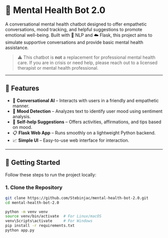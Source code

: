 # 🧠 Mental Health Bot 2.0

A conversational mental health chatbot designed to offer empathetic conversations, mood tracking, and helpful suggestions to promote emotional well-being. Built with 💬 NLP and ☁️ Flask, this project aims to simulate supportive conversations and provide basic mental health assistance.

> ⚠️ This chatbot is **not** a replacement for professional mental health care. If you are in crisis or need help, please reach out to a licensed therapist or mental health professional.

---

## 🌟 Features

- 💬 **Conversational AI** – Interacts with users in a friendly and empathetic manner.
- 🎯 **Mood Detection** – Analyzes text to identify user mood using sentiment analysis.
- 🧘 **Self-help Suggestions** – Offers activities, affirmations, and tips based on mood.
- 📋 **Flask Web App** – Runs smoothly on a lightweight Python backend.
- 📈 **Simple UI** – Easy-to-use web interface for interaction.

---

## 🚀 Getting Started

Follow these steps to run the project locally:

### 1. Clone the Repository

```bash
git clone https://github.com/Stebinjac/mental-health-bot-2.0.git
cd mental-health-bot-2.0

python -m venv venv
source venv/bin/activate  # For Linux/macOS
venv\Scripts\activate     # For Windows
pip install -r requirements.txt
python app.py
